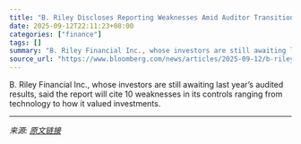 ```yaml
---
title: "B. Riley Discloses Reporting Weaknesses Amid Auditor Transition"
date: 2025-09-12T22:11:23+08:00
categories: ["finance"]
tags: []
summary: "B. Riley Financial Inc., whose investors are still awaiting last year’s audited results, said the report will cite 10 weaknesses in its controls ranging from technology to how it valued investments."
source_url: "https://www.bloomberg.com/news/articles/2025-09-12/b-riley-discloses-reporting-weaknesses-amid-auditor-transition"
---
```


B. Riley Financial Inc., whose investors are still awaiting last year’s audited results, said the report will cite 10 weaknesses in its controls ranging from technology to how it valued investments.

---

*来源: [原文链接](https://www.bloomberg.com/news/articles/2025-09-12/b-riley-discloses-reporting-weaknesses-amid-auditor-transition)*
